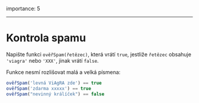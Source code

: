 importance: 5

---

# Kontrola spamu

Napište funkci `ověřSpam(řetězec)`, která vrátí `true`, jestliže `řetězec` obsahuje  `'viagra'` nebo `'XXX'`, jinak vrátí `false`.

Funkce nesmí rozlišovat malá a velká písmena:

```js
ověřSpam('levná ViAgRA zde') == true
ověřSpam('zdarma xxxxx') == true
ověřSpam("nevinný králíček") == false
```

